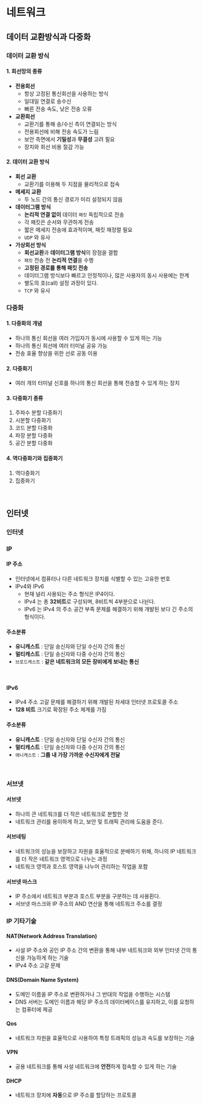 # 네트워크
## 데이터 교환방식과 다중화
### 데이터 교환 방식
#### 1. 회선망의 종류
- **전용회선** 
  - 항상 고정된 통신회선을 사용하는 방식
  - 일대일 연결로 송수신
  - 빠른 전송 속도, 낮은 전송 오류
- **교환회선**
  - 교환기를 통해 송/수신 측이 연결되는 방식
  - 전용회선에 비해 전송 속도가 느림
  - 보안 측면에서 **기밀성**과 **무결성** 고려 필요
  - 장치와 회선 비용 절감 가능

#### 2. 데이터 교환 방식
- **회선 교환**
  - 교환기를 이용해 두 지점을 물리적으로 접속
- **메세지 교환**
  - 두 노드 간의 통신 경로가 미리 설정되지 않음
- **데이터그램 방식**
  - **논리적 연결 없이** 데이터 `패킷` 독립적으로 전송
  - 각 패킷은 순서와 무관하게 전송
  - 짧은 메세지 전송에 효과적이며, 패킷 재정렬 필요
  - `UDP` 와 유사
- **가상회선 방식**
  - **회선교환**과 **데이터그램 방식**의 장점을 결합
  - `패킷` 전송 전 **논리적 연결**을 수행
  - **고정된 경로를 통해 패킷 전송**
  - 데이터그램 방식보다 빠르고 안정적이나, 많은 사용자의 동시 사용에는 한계
  - 별도의 호(call) 설정 과정이 있다.
  - `TCP` 와 유사

### 다중화
#### 1. 다중화의 개념
- 하나의 통신 회선을 여러 가입자가 동시에 사용할 수 있게 하는 기능
- 하나의 통신 회선에 여러 터미널 공유 가능
- 전송 효율 향상을 위한 선로 공동 이용

#### 2. 다중화기
- 여러 개의 터미널 신호를 하나의 통신 회선을 통해 전송할 수 있게 하는 장치

#### 3. 다중화기 종류
1. 주파수 분할 다중화기
2. 시분할 다중화기
3. 코드 분할 다중화
4. 파장 분할 다중화
5. 공간 분할 다중화

#### 4. 역다중화기와 집중화기
1. 역다중화기
2. 집중화기

<br>

## 인터넷
### 인터넷

### IP
#### IP 주소
- 인터넷에서 컴퓨터나 다른 네트워크 장치를 식별할 수 있는 고유한 번호
- IPv4와 IPv6 
  - 현재 널리 사용되는 주소 형식은 IP4이다.
  - IPv4 는 총 **32비트**로 구성되며, 8비트씩 4부분으로 나뉜다.
  - IPv6 는 IPv4 의 주소 공간 부족 문제를 해결하기 위해 개발된 보다 긴 주소의 형식이다.

#### 주소분류
- **유니캐스트** : 단일 송신자와 단일 수신자 간의 통신
- **멀티캐스트** : 단일 송신자와 다중 수신자 간의 통신
- `브로드캐스트` : **같은 네트워크의 모든 장비에게 보내는 통신**

<br>

#### IPv6
- IPv4 주소 고갈 문제를 해결하기 위해 개발된 차세대 인터넷 프로토콜 주소
- **128 비트** 크기로 확장된 주소 체계를 가짐

#### 주소분류
- **유니캐스트** : 단일 송신자와 단일 수신자 간의 통신
- **멀티캐스트** : 단일 송신자와 다중 수신자 간의 통신
- `애니캐스트` : **그룹 내 가장 가까운 수신자에게 전달**

<br>

### 서브넷
#### 서브넷
- 하나의 큰 네트워크를 더 작은 네트워크로 분할한 것
- 네트워크 관리를 용이하게 하고, 보안 및 트래픽 관리에 도움을 준다.

#### 서브네팅
- 네트워크의 성능을 보장하고 자원을 효율적으로 분배하기 위해, 하나의 IP 네트워크를 더 작은 네트워크 영역으로 나누는 과정
- 네트워크 영역과 호스트 영역을 나누어 관리하는 작업을 포함

#### 서브넷 마스크
- IP 주소에서 네트워크 부분과 호스트 부분을 구분하는 데 사용횐다.
- 서브넷 마스크와 IP 주소의 AND 연산을 통해 네트워크 주소를 결정

### IP 기타기술
#### NAT(Network Address Translation)
- 사설 IP 주소와 공인 IP 주소 간의 변환을 통해 내부 네트워크와 외부 인터넷 간의 통신을 가능하게 하는 기술
- IPv4 주소 고갈 문제

#### DNS(Domain Name System)
- 도메인 이름을 IP 주소로 변환하거나 그 반대의 작업을 수행하는 시스템
- DNS 서버는 도메인 이름과 해당 IP 주소의 데이터베이스를 유지하고, 이를 요청하는 컴퓨터에 제공

#### Qos
- 네트워크 자원을 효율적으로 사용하여 특정 트래픽의 성능과 속도를 보장하는 기술

#### VPN
- 공용 네트워크를 통해 사설 네트워크에 **안전**하게 접속할 수 있게 하는 기술

#### DHCP
- 네트워크 장치에 **자동**으로 IP 주소를 할당하는 프로토콜